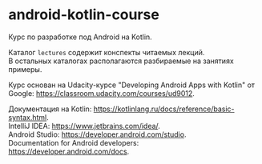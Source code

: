 # android-kotlin-course

Курс по разработке под Android на Kotlin.

Каталог `lectures` содержит конспекты читаемых лекций.  
В остальных каталогах располагаются разбираемые на занятиях примеры.

Курс основан на Udacity-курсе "Developing Android Apps with Kotlin" от Google: https://classroom.udacity.com/courses/ud9012.

Документация на Kotlin: https://kotlinlang.ru/docs/reference/basic-syntax.html.  
IntelliJ IDEA: https://www.jetbrains.com/idea/.  
Android Studio: https://developer.android.com/studio.  
Documentation for Android developers: https://developer.android.com/docs.

